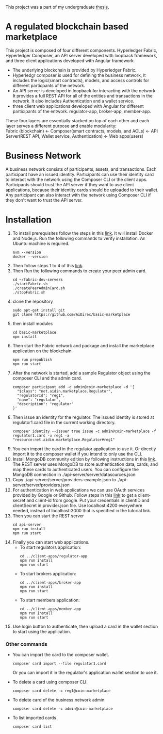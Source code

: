 
This project was a part of my undergraduate [thesis](https://www.researchgate.net/publication/336681219_A_Coin_Marketplace_Implementation_on_Blockchain_Using_the_Hyperledger_Platform).

# A regulated blockchain based marketplace 

This project is composed of four different components. Hyperledger Fabric, Hyperledger Composer, an API server developed with loopback framework, and three client applications developed with Angular framework.  
* The underlying blockchain is provided by Hyperledger Fabric. 
* Hyperledgr composer is used for defining the business network, It includes the logic(smart contracts), models, and access controls for different particpants of the network. 
* An API server is developed in loopback for interacting with the network. It provides a full REST API for all of the entities and transactions in the network. It also includes Authentication and a wallet service.
* three client web applications developed with Angular for different participants of the entwork. regulator-app, broker-app, member-app.  
  
These four layers are essentially stacked on top of each other and each layer serves a different purpose and enable modularity:  
Fabric (blockchain) <- Composer(smart contracts, models, and ACLs) <- API Server(REST API, Wallet service, Authentication) <- Web apps(users)  
     

# Business Network
A business network consists of participants, assets, and transactions. Each participant have an issued identity. Participants can use their identity card to interact with the network using the Composer CLI or the client apps. 
Participants should trust the API server if they want to use client applications, because their identity cards should be uploaded to their wallet. Any participant can also interact with the network using Composer CLI if they don't want to trust the API server.

# Installation

1. To install prerequisites follow the steps in this [link](https://hyperledger.github.io/composer/latest/installing/installing-prereqs.html). It will install Docker and Node.js. Run the following commands to verify installation. An Ubuntu machine is required.
    ```
    nvm --version
    docker --version
    ```
2. Then follow steps 1 to 4 of this [link](https://hyperledger.github.io/composer/latest/installing/development-tools.html#installing-components). 
3. Then Run the following commands to create your peer admin card.
    ```
    cd ~/fabric-dev-servers
    ./startFabric.sh
    ./createPeerAdminCard.sh
    ./stopFabric.sh
    ```
4. clone the repository
    ```
    sudo apt-get install git
    git clone https://github.com/AiDirex/basic-marketplace
    ```
5. then install modules
    ```
    cd basic-marketplace
    npm install
    ```
6. Then start the Fabric network and package and install the marketplace application on the blockchain.
    ```
    npm run prepublish
    npm run start
    ``` 
7. After the network is started, add a sample Regulator object using the composer CLI and the admin card. 
    ```
    composer participant add -c admin@coin-marketplace -d '{
      "$class": "net.aidin.marketplace.Regulator",
      "regulatorId": "reg1",
      "name": "regulator",
      "description": "regulator"
    }'
    ``` 
8. Then issue an identity for the regulator. The issued identity is stored at regulator1.card file in the current working directory.
    ```
    composer identity --issuer true issue -c admin@coin-marketplace -f regulator1.card -u reg1 -a "resource:net.aidin.marketplace.Regulator#reg1"
    ``` 
9. You can import the card in the regulator application to use it. Or directly import it to the composer wallet if you intend to only use the CLI.  
10. Install MongoDB community edition by following instructions in this [link](https://docs.mongodb.com/manual/tutorial/install-mongodb-on-ubuntu/#install-mongodb-community-edition). The REST server uses MongoDB to store authentication data, cards, and map these cards to authenticated users. You can configure the MongoDB connection in ./api-server/server/datasources.json    
11. Copy ./api-server/server/providers-example.json to ./api-server/server/providers.json  
12. For authentication in web applications we can use OAuth services provided by Google or Github. Follow steps in this [link](https://hyperledger.github.io/composer/latest/tutorials/google_oauth2_rest#appendix-google-authentication-configuration-setup) to get a client-secret and client-id from google. Put your credentials in clientID and clientSecret in provider.json file. Use localhost:4200 everywhere needed, instead of localhost:3000 that is specified in the tutorial link.  
13. Then you can start the REST server
    ```
    cd api-server
    npm run install
    npm run start
    ```
14. Finally you can start web applications.
    - To start regulators application:
        ```
        cd ../client-apps/regulator-app
        npm run install
        npm run start
        ``` 
    - To start brokers application:
        ```
        cd ../client-apps/broker-app
        npm run install
        npm run start
        ```
    - To start members application:
        ```
        cd ../client-apps/member-app
        npm run install
        npm run start
        ```
15. Use login button to authenticate, then upload a card in the wallet section to start using the application.
  

### Other commands
- You can import the card to the composer wallet.
    ```
    composer card import --file regulator1.card
    ```
    Or you can import it in the regulator's application wallet section to use it.

- To delete a card using composer CLI.
    ```
    composer card delete -c reg1@coin-marketplace
    ```

- To delete card of the business network admin
    ```
    composer card delete -c admin@coin-marketplace
    ```
    
- To list imported cards
    ```
    composer card list
    ```    
